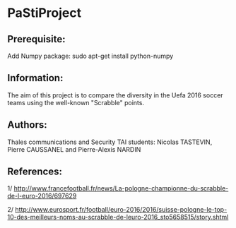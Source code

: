 # PaStiProject

## Prerequisite:
Add Numpy package:
sudo apt-get install python-numpy

## Information:

The aim of this project is to compare the diversity in the Uefa 2016 soccer teams using the well-known "Scrabble" points.

## Authors:

Thales communications and Security TAI students: Nicolas TASTEVIN, Pierre CAUSSANEL and Pierre-Alexis NARDIN

## References:

1/ http://www.francefootball.fr/news/La-pologne-championne-du-scrabble-de-l-euro-2016/697629

2/ http://www.eurosport.fr/football/euro-2016/2016/suisse-pologne-le-top-10-des-meilleurs-noms-au-scrabble-de-leuro-2016_sto5658515/story.shtml
